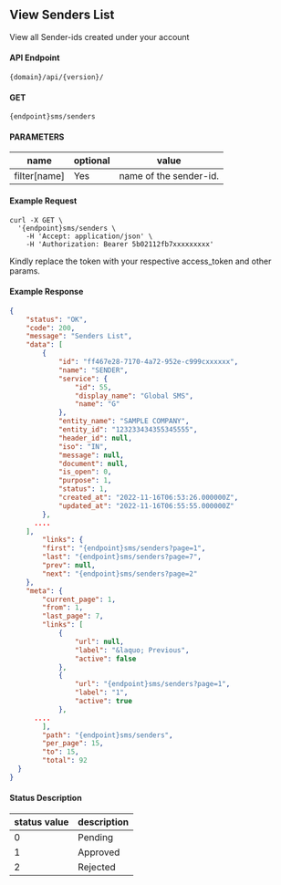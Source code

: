 ## View Senders List

View all Sender-ids created under your account

#### API Endpoint

```
{domain}/api/{version}/
```

#### GET

```
{endpoint}sms/senders
```

#### PARAMETERS

| name         | optional | value                  |
| ------------ | -------- | ---------------------- |
| filter[name] | Yes      | name of the sender-id. |

#### Example Request

```
curl -X GET \
  '{endpoint}sms/senders \
    -H 'Accept: application/json' \
    -H 'Authorization: Bearer 5b02112fb7xxxxxxxxx'
```

Kindly replace the token with your respective access_token and other params.

#### Example Response

```json
{
    "status": "OK",
    "code": 200,
    "message": "Senders List",
    "data": [
        {
            "id": "ff467e28-7170-4a72-952e-c999cxxxxxx",
            "name": "SENDER",
            "service": {
                "id": 55,
                "display_name": "Global SMS",
                "name": "G"
            },
            "entity_name": "SAMPLE COMPANY",
            "entity_id": "123233434355345555",
            "header_id": null,
            "iso": "IN",
            "message": null,
            "document": null,
            "is_open": 0,
            "purpose": 1,
            "status": 1,
            "created_at": "2022-11-16T06:53:26.000000Z",
            "updated_at": "2022-11-16T06:55:55.000000Z"
        },
      ....
    ],
        "links": {
        "first": "{endpoint}sms/senders?page=1",
        "last": "{endpoint}sms/senders?page=7",
        "prev": null,
        "next": "{endpoint}sms/senders?page=2"
    },
    "meta": {
        "current_page": 1,
        "from": 1,
        "last_page": 7,
        "links": [
            {
                "url": null,
                "label": "&laquo; Previous",
                "active": false
            },
            {
                "url": "{endpoint}sms/senders?page=1",
                "label": "1",
                "active": true
            },
      ....
        ],
        "path": "{endpoint}sms/senders",
        "per_page": 15,
        "to": 15,
        "total": 92
  }
}
```

#### Status Description 

| status value | description |
| ------------ | ------------|
| 0            | Pending     |
| 1            | Approved    |
| 2            | Rejected    |
